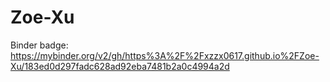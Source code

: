 # Zoe-Xu

Binder badge: https://mybinder.org/v2/gh/https%3A%2F%2Fxzzx0617.github.io%2FZoe-Xu/183ed0d297fadc628ad92eba7481b2a0c4994a2d
